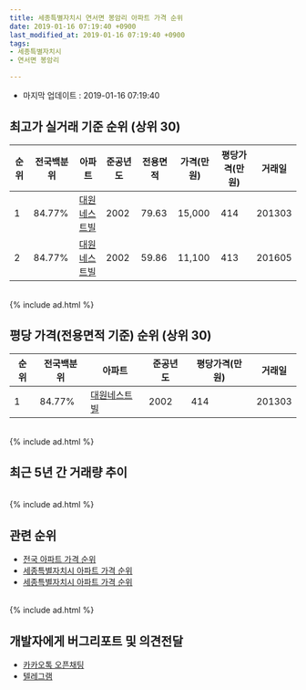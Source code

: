 ```yaml
---
title: 세종특별자치시 연서면 봉암리 아파트 가격 순위
date: 2019-01-16 07:19:40 +0900
last_modified_at: 2019-01-16 07:19:40 +0900
tags:
- 세종특별자치시
- 연서면 봉암리

---
```


* 마지막 업데이트 : 2019-01-16 07:19:40

## 최고가 실거래 기준 순위 (상위 30)


|순위|전국백분위|아파트|준공년도|전용면적|가격(만원)|평당가격(만원)|거래일|
|---|---|---|---|---|---|---|---|
|1|84.77%|[대원네스트빌](https://search.naver.com/search.naver?query=%EC%84%B8%EC%A2%85%ED%8A%B9%EB%B3%84%EC%9E%90%EC%B9%98%EC%8B%9C+%EC%97%B0%EC%84%9C%EB%A9%B4+%EB%B4%89%EC%95%94%EB%A6%AC+%EB%8C%80%EC%9B%90%EB%84%A4%EC%8A%A4%ED%8A%B8%EB%B9%8C)|2002|79.63|15,000|414|201303|
|2|84.77%|[대원네스트빌](https://search.naver.com/search.naver?query=%EC%84%B8%EC%A2%85%ED%8A%B9%EB%B3%84%EC%9E%90%EC%B9%98%EC%8B%9C+%EC%97%B0%EC%84%9C%EB%A9%B4+%EB%B4%89%EC%95%94%EB%A6%AC+%EB%8C%80%EC%9B%90%EB%84%A4%EC%8A%A4%ED%8A%B8%EB%B9%8C)|2002|59.86|11,100|413|201605|


<br>
{% include ad.html %}
<br>

## 평당 가격(전용면적 기준) 순위 (상위 30)


|순위|전국백분위|아파트|준공년도|평당가격(만원)|거래일|
|---|---|---|---|---|---|
|1|84.77%|[대원네스트빌](https://search.naver.com/search.naver?query=%EC%84%B8%EC%A2%85%ED%8A%B9%EB%B3%84%EC%9E%90%EC%B9%98%EC%8B%9C+%EC%97%B0%EC%84%9C%EB%A9%B4+%EB%B4%89%EC%95%94%EB%A6%AC+%EB%8C%80%EC%9B%90%EB%84%A4%EC%8A%A4%ED%8A%B8%EB%B9%8C)|2002|414|201303|


<br>
{% include ad.html %}
<br>

## 최근 5년 간 거래량 추이


<div style="width:100%;">
    <canvas id="deal_progress" height="250"></canvas>
</div>

<script>
new Chart(document.getElementById("deal_progress"), {
    type: 'line',
    data: {
        labels: ['201401','201402','201403','201404','201405','201406','201407','201408','201409','201410','201411','201412','201501','201502','201503','201504','201505','201506','201507','201508','201509','201510','201511','201512','201601','201602','201603','201604','201605','201606','201607','201608','201609','201610','201611','201612','201701','201702','201703','201704','201705','201706','201707','201708','201709','201710','201711','201712','201801','201802','201803','201804','201805','201806','201807','201808','201809','201810','201811','201812','201901'],
        datasets: [{
            label: '실거래 수',
            pointRadius: 1,
            data: [1, 3, 3, 4, 3, 4, 2, 0, 4, 1, 1, 2, 2, 2, 1, 0, 1, 1, 1, 1, 2, 1, 2, 2, 1, 2, 3, 1, 6, 3, 1, 6, 3, 1, 2, 4, 2, 3, 8, 3, 4, 1, 1, 2, 3, 2, 2, 2, 1, 2, 3, 2, 5, 0, 1, 2, 1, 3, 5, 0, 0],
            borderColor: "rgba(255, 201, 14, 1)",
            backgroundColor: "rgba(255, 201, 14, 0.5)",
            fill: true,
        }]
    },
    options: {
        responsive: true,
        title: {
            display: true,
            text: '5년간 거래량 추이'
        },
        tooltips: {
            mode: 'index',
            intersect: false,
        },
        hover: {
            mode: 'nearest',
            intersect: true
        },
        scales: {
            xAxes: [{
                display: true,
                scaleLabel: {
                    display: true,
                    labelString: '년/월'
                }
            }],
            yAxes: [{
                display: true,
                ticks: {
                    suggestedMin: 0,
                },
                scaleLabel: {
                    display: true,
                    labelString: '실거래 수'
                }
            }]
        }
    }
});

</script>


<br>
{% include ad.html %}
<br>

## 관련 순위

- [전국 아파트 가격 순위](https://inasie.github.io/apt-ranking/전국)
- [세종특별자치시 아파트 가격 순위](https://inasie.github.io/apt-ranking/세종특별자치시)
- [세종특별자치시 아파트 가격 순위](https://inasie.github.io/apt-ranking/세종특별자치시)


<br>
{% include ad.html %}
<br>

## 개발자에게 버그리포트 및 의견전달

- [카카오톡 오픈채팅](https://open.kakao.com/o/gLJUAP4)
- [텔레그램](https://t.me/inasie)


